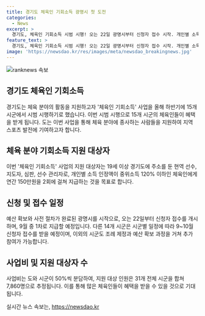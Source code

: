 ```yaml
---
title: 경기도 체육인 기회소득 광명시 첫 도전
categories:
  - News
excerpt: >
  경기도, 체육인 기회소득 시범 시행! 오는 22일 광명시부터 신청자 접수 시작. 개인별 소득 확인 후 9월 지급 예정. 화성, 파주, 김포 등 14개 시군은 9~10월 신청 예정. 시군 조례 제정과 예산 확보한 곳은 참여 가능. 연간 150만원 2회 지급, 예상 대상자 7천860명. 도, 지난해에는 예술인·장애인, 올해는 체육인 외 농어민·아동돌봄 기회소득 도입. [카카오톡] YTN 검색, 채널 추가하세요. [전화] 02-398-8585, [메일] social@ytn.co.kr.
feature_text: >
  경기도, 체육인 기회소득 시범 시행! 오는 22일 광명시부터 신청자 접수 시작. 개인별 소득 확인 후 9월 지급 예정. 화성, 파주, 김포 등 14개 시군은 9~10월 신청 예정. 시군 조례 제정과 예산 확보한 곳은 참여 가능. 연간 150만원 2회 지급, 예상 대상자 7천860명. 도, 지난해에는 예술인·장애인, 올해는 체육인 외 농어민·아동돌봄 기회소득 도입. [카카오톡] YTN 검색, 채널 추가하세요. [전화] 02-398-8585, [메일] social@ytn.co.kr.
image: 'https://newsdao.kr/res/images/meta/newsdao_breakingnews.jpg'
---
```


<p><img src="https://newsdao.kr/res/images/meta/newsdao_breakingnews.jpg" alt="ranknews 속보" /></p>

<h2 data-ke-size="size26">경기도 체육인 기회소득</h2>

<p data-ke-size="size16">경기도는 체육 분야의 활동을 지원하고자 '체육인 기회소득' 사업을 올해 하반기에 15개 시군에서 시범 시행하기로 했습니다. 이번 시범 시행으로 15개 시군의 체육인들이 혜택을 받게 됩니다. 도는 이번 사업을 통해 체육 분야에 종사하는 사람들을 지원하여 지역 스포츠 발전에 기여하고자 합니다.</p>

<h2 data-ke-size="size24">체육 분야 기회소득 지원 대상자</h2>

<p data-ke-size="size16">이번 '체육인 기회소득' 사업의 지원 대상자는 19세 이상 경기도에 주소를 둔 현역 선수, 지도자, 심판, 선수 관리자로, 개인별 소득 인정액이 중위소득 120% 이하인 체육인에게 연간 150만원을 2회에 걸쳐 지급하는 것을 목표로 합니다.</p>

<h2 data-ke-size="size24">신청 및 접수 일정</h2>

<p data-ke-size="size16">예산 확보와 사전 절차가 완료된 광명시를 시작으로, 오는 22일부터 신청자 접수를 개시하며, 9월 중 1차로 지급할 예정입니다. 다른 14개 시군은 시군별 일정에 따라 9~10월 신청자 접수를 받을 예정이며, 이외의 시군도 조례 제정과 예산 확보 과정을 거쳐 추가 참여가 가능합니다.</p>

<h2 data-ke-size="size24">사업비 및 지원 대상자 수</h2>

<p data-ke-size="size16">사업비는 도와 시군이 50%씩 분담하여, 지원 대상 인원은 31개 전체 시군을 합쳐 7,860명으로 추정됩니다. 이를 통해 많은 체육인들이 혜택을 받을 수 있을 것으로 기대됩니다.</p>
실시간 뉴스 속보는, <a href="https://newsdao.kr" rel="dofollow">https://newsdao.kr</a>


